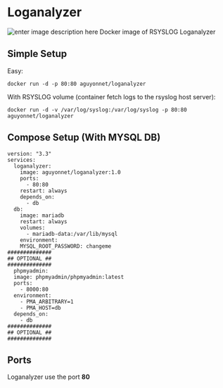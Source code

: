 ﻿# Loganalyzer
![enter image description here](https://needforbits.files.wordpress.com/2016/12/loganalyzer-logo.png)
Docker image of RSYSLOG Loganalyzer


## Simple Setup
Easy:

    docker run -d -p 80:80 aguyonnet/loganalyzer

With RSYSLOG volume (container fetch logs to the rsyslog host server):

    docker run -d -v /var/log/syslog:/var/log/syslog -p 80:80 aguyonnet/loganalyzer

## Compose Setup (With MYSQL DB)
	version: "3.3"
	services:
	  loganalyzer:
	    image: aguyonnet/loganalyzer:1.0
	    ports:
	      - 80:80
	    restart: always
	    depends_on:
	      - db
	  db:
	    image: mariadb
	    restart: always
	    volumes:
	      - mariadb-data:/var/lib/mysql
	    environment:
	    MYSQL_ROOT_PASSWORD: changeme
	##############
	## OPTIONAL ##
	##############
	  phpmyadmin:
	  image: phpmyadmin/phpmyadmin:latest
	  ports:
	    - 8000:80
	  environment:
	    - PMA_ARBITRARY=1
	    - PMA_HOST=db
	  depends_on:
	    - db
	##############
	## OPTIONAL ##
	##############
## Ports

Loganalyzer use the port **80**
